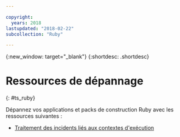 ```yaml
---

copyright:
  years: 2018
lastupdated: "2018-02-22"
subcollection: "Ruby"

---
```


{:new_window: target="_blank"}
{:shortdesc: .shortdesc}

# Ressources de dépannage
{: #ts_ruby}

Dépannez vos applications et packs de construction Ruby avec les ressources suivantes :

* [Traitement des incidents liés aux contextes d'exécution](/docs/runtimes-common/ts_runtimes.html#runtimes)
